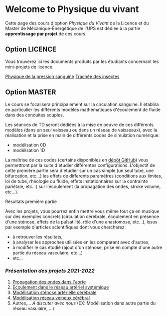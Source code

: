 # Welcome to Physique du vivant

Cette page des cours d'option _Physique du Vivant_ de la Licence et du Master de Mécanique-Énergétique de l'UPS
est dédiée à la partie **apprentissage par projet** de ces cours.

## Option LICENCE
Vous trouverez ici les documents produits par les étudiants concernant les mini-projets de licence.

[Physique de la pression sanguine](PPS.pdf)
[Trachée des insectes](rapport_CC1_BIOMECA_2023_SBAILABRID.pdf)

## Option MASTER
Le cours se focalisera principalement sur la circulation sanguine.
Il établira en particulier les différents modèles mathématiques d'écoulement de
fluide dans des conduites souples.

Les séances de TD seront dédiées à la mise en oeuvre de ces différents modèles (dans un seul 
vaisseau ou dans un réseau de vaisseaux), avec la réalisation et la prise en main
de différents codes de simulation numérique:
- modélisation 0D
- modélisation 1D

La maîtrise de ces codes (certains disponibles en [dépôt GitHub](https://github.com/PattyPat31/Mecanique-du-vivant))
vous permettront par la suite d'étudier différentes configurations.
L'objectif de cette première partie sera d'étudier sur un cas simple (un seul tube, une bifurcation, etc...) 
les effets de differents paramètres (conditions aux limites, loi de tube, rhéologie du fluide, effets instationnaires
sur la contrainte pariétale, etc...) sur l'écoulement (la propagation des ondes, stroke volume, etc...).

Résultats première partie

Avec les projets, vous pourrez enfin mettre vous même tout ça en musique sur
des exemples concrets (circulation cérébrale, écoulement en présence d'une sténose, 
effets de la pulsatilité, rôle d'une anastomose, etc...), issus par exemple d'articles 
scientifiques dont vous chercherez:
- à retrouver les résultats,
- à analyser les approches utilisées en les comparant avec d'autres,
- à modifier le cas étudié (ajout d'un sténose, prise en compte d'une autre partie du réseau vasculaire, etc...)
- etc...

### _Présentation des projets 2021-2022_

1. [Propagation des ondes dans l'aorte](projet_aorte.md)
2. [Ecoulement dans le réseau artériel systémique](projet_reseau_arteriel.md)
3. [Modélisation sténose artérielle cérébrale](projet_stenose.md)
4. [Modélisation réseau veineux cérébral](projet_veineux.md)
5. Autres,... _A discuter avec nous_ (EX: Modélisation dans autre partie du réseau vasulaire, ...)
